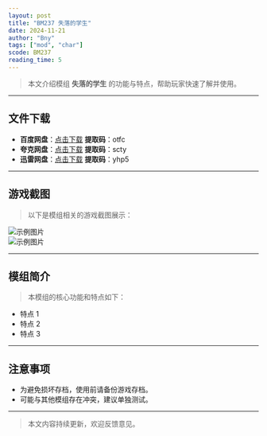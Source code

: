 ```yaml
---
layout: post
title: "BM237 失落的学生"
date: 2024-11-21
author: "Bny"
tags: ["mod", "char"]
scode: BM237
reading_time: 5
---
```


> 本文介绍模组 **失落的学生** 的功能与特点，帮助玩家快速了解并使用。

---





## 文件下载
- **百度网盘**：[点击下载](https://pan.baidu.com/s/1IGWJP1VgVm6nQk35RwXaAg?pwd=otfc)  **提取码**：otfc  
- **夸克网盘**：[点击下载](https://pan.quark.cn/s/a032790697dd?pwd=scty)  **提取码**：scty  
- **迅雷网盘**：[点击下载](https://pan.xunlei.com/s/VOCCbkvGIeXK2RN4MTAx7RMAA1?pwd=yhp5)  **提取码**：yhp5  

---

## 游戏截图
> 以下是模组相关的游戏截图展示：

![示例图片](https://example.com/screenshot1.jpg)  
![示例图片](https://example.com/screenshot2.jpg)

---

## 模组简介
> 本模组的核心功能和特点如下：
- 特点 1
- 特点 2
- 特点 3

---

## 注意事项
- 为避免损坏存档，使用前请备份游戏存档。
- 可能与其他模组存在冲突，建议单独测试。

---

> 本文内容持续更新，欢迎反馈意见。
